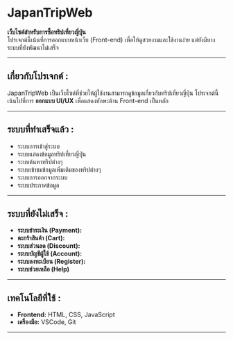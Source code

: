 # JapanTripWeb

**เว็บไซต์สำหรับการซื้อทริปเที่ยวญี่ปุ่น**  
โปรเจกต์นี้เน้นที่การออกแบบหน้าเว็บ (Front-end) เพื่อให้ดูสวยงามและใช้งานง่าย แต่ยังมีบางระบบที่ยังพัฒนาไม่เสร็จ

---

## เกี่ยวกับโปรเจกต์ :

JapanTripWeb เป็นเว็บไซต์ที่ช่วยให้ผู้ใช้งานสามารถดูข้อมูลเกี่ยวกับทริปเที่ยวญี่ปุ่น โปรเจกต์นี้เน้นไปที่การ **ออกแบบ UI/UX** เพื่อแสดงทักษะด้าน Front-end เป็นหลัก

---

## ระบบที่ทำเสร็จแล้ว : 

- ระบบการเข้าสู่ระบบ  
- ระบบแสดงข้อมูลทริปเที่ยวญี่ปุ่น
- ระบบค้นหาทริปต่างๆ
- ระบบเข้าชมข้อมูลเพิ่มเติมของทริปต่างๆ
- ระบบการออกจากระบบ
- ระบบประกาศข้อมูล

---

## ระบบที่ยังไม่เสร็จ : 
 
- **ระบบชำระเงิน (Payment):**   
- **ตะกร้าสินค้า (Cart):**   
- **ระบบส่วนลด (Discount):** 
- **ระบบบัญชีผู้ใช้ (Account):**  
- **ระบบลงทะเบียน (Register):**
- **ระบบช่วยเหลือ (Help)**

---

## เทคโนโลยีที่ใช้ : 

- **Frontend:** HTML, CSS, JavaScript  
- **เครื่องมือ:** VSCode, Git  

---



